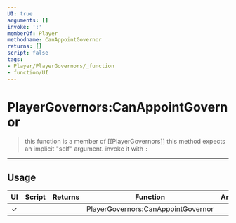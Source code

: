 ```yaml
---
UI: true
arguments: []
invoke: ':'
memberOf: Player
methodname: CanAppointGovernor
returns: []
script: false
tags:
- Player/PlayerGovernors/_function
- function/UI
---
```

# PlayerGovernors:CanAppointGovernor
> this function is a member of [[PlayerGovernors]]
> this method expects an implicit "self" argument. invoke it with `:`
-----
## Usage
|  UI | Script | Returns | Function | Arguments |
|:---:|:------:|-------:|:--------:|:---------|
|✓| ||PlayerGovernors:CanAppointGovernor||
